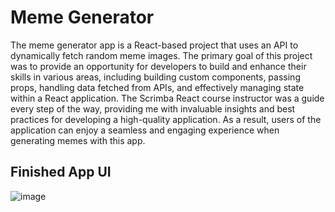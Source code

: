 # Meme Generator

The meme generator app is a React-based project that uses an API to dynamically fetch random meme images. The primary goal of this project was to provide an opportunity for developers to build and enhance their skills in various areas, including building custom components, passing props, handling data fetched from APIs, and effectively managing state within a React application. The Scrimba React course instructor was a guide every step of the way, providing me with invaluable insights and best practices for developing a high-quality application. As a result, users of the application can enjoy a seamless and engaging experience when generating memes with this app.
## Finished App UI
![image](https://user-images.githubusercontent.com/105807191/226019668-31d0fe36-1a3e-483a-a607-ef9e3a0e8773.png)
